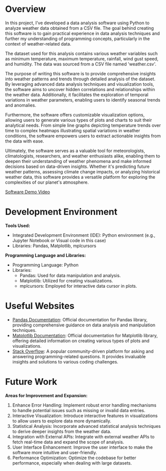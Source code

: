 # Overview

In this project, I've developed a data analysis software using Python to analyze weather data obtained from a CSV file. The goal behind creating this software is to gain practical experience in data analysis techniques and further my understanding of programming concepts, particularly in the context of weather-related data.

The dataset used for this analysis contains various weather variables such as minimum temperature, maximum temperature, rainfall, wind gust speed, and humidity. The data was sourced from a CSV file named 'weather.csv'.

The purpose of writing this software is to provide comprehensive insights into weather patterns and trends through detailed analysis of the dataset. By leveraging advanced data analysis techniques and visualization tools, the software aims to uncover hidden correlations and relationships within the weather data. Additionally, it facilitates the exploration of temporal variations in weather parameters, enabling users to identify seasonal trends and anomalies.

Furthermore, the software offers customizable visualization options, allowing users to generate various types of plots and charts to suit their analytical needs. From simple line graphs depicting temperature trends over time to complex heatmaps illustrating spatial variations in weather conditions, the software empowers users to extract actionable insights from the data with ease.

Ultimately, the software serves as a valuable tool for meteorologists, climatologists, researchers, and weather enthusiasts alike, enabling them to deepen their understanding of weather phenomena and make informed decisions based on data-driven insights. Whether it's predicting future weather patterns, assessing climate change impacts, or analyzing historical weather data, this software provides a versatile platform for exploring the complexities of our planet's atmosphere.

[Software Demo Video](https://www.youtube.com/channel/UCMyrs1TTtHYPPdichzOYBkA)

# Development Environment

**Tools Used:**

- Integrated Development Environment (IDE): Python environment (e.g., Jupyter Notebook or Visual code in this case)
- Libraries: Pandas, Matplotlib, mplcursors

**Programming Language and Libraries:**

- Programming Language: Python
- Libraries:
  - Pandas: Used for data manipulation and analysis.
  - Matplotlib: Utilized for creating visualizations.
  - mplcursors: Employed for interactive data cursor in plots.

# Useful Websites

- [Pandas Documentation](https://pandas.pydata.org/docs/): Official documentation for Pandas library, providing comprehensive guidance on data analysis and manipulation techniques.
- [Matplotlib Documentation](https://matplotlib.org/stable/contents.html): Official documentation for Matplotlib library, offering detailed information on creating various types of plots and visualizations.
- [Stack Overflow](https://stackoverflow.com/): A popular community-driven platform for asking and answering programming-related questions. It provides invaluable insights and solutions to various coding challenges.

# Future Work

**Areas for Improvement and Expansion:**

1. Enhance Error Handling: Implement robust error handling mechanisms to handle potential issues such as missing or invalid data entries.
2. Interactive Visualization: Introduce interactive features in visualizations to allow users to explore data more dynamically.
3. Statistical Analysis: Incorporate advanced statistical analysis techniques to derive deeper insights from the weather data.
4. Integration with External APIs: Integrate with external weather APIs to fetch real-time data and expand the scope of analysis.
5. User Interface Enhancement: Improve the user interface to make the software more intuitive and user-friendly.
6. Performance Optimization: Optimize the codebase for better performance, especially when dealing with large datasets.
